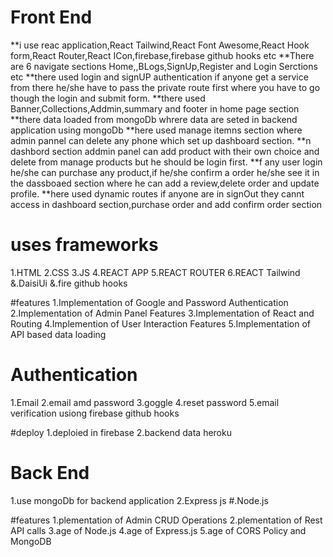 # Front End
**i use reac application,React Tailwind,React Font Awesome,React Hook form,React Router,React ICon,firebase,firebase github hooks etc
**There are 6 navigate sections Home,,BLogs,SignUp,Register and Login Serctions etc
**there used login and signUP authentication if anyone get a service from there he/she have to pass the private route first where you have to go though the login and submit form.
**there used Banner,Collections,Addmin,summary and footer in home page section
**there data loaded from mongoDb whrere data are seted in backend application using mongoDb
**here used manage itemns section where admin pannel can delete any phone which set up dashboard section.
**n dashbord section addmin panel can add product  with their own choice and delete from manage products but he should be login first.
**f any user login he/she can purchase any product,if he/she confirm a order he/she see it in the dassboaed section where he can add a review,delete order and update profile.
**here used dynamic routes if anyone are in signOut they cannt access in dashboard  section,purchase order and add confirm order section

# uses frameworks

1.HTML
2.CSS
3.JS
4.REACT APP
5.REACT ROUTER
6.REACT Tailwind
&.DaisiUi
&.fire github hooks


#features
1.Implementation of Google and Password Authentication
2.Implementation of Admin Panel Features
3.Implementation of React and Routing
4.Implemention of User Interaction Features
5.Implementation of API based data loading

# Authentication
1.Email 
2.email amd password
3.goggle
4.reset password
5.email verification usiong firebase github hooks

#deploy
1.deploied in firebase
2.backend data heroku

# Back End
1.use mongoDb for backend application
2.Express js
#.Node.js

#features
1.plementation of Admin CRUD Operations
2.plementation of Rest API calls
3.age of Node.js
4.age of Express.js
5.age of CORS Policy and MongoDB
